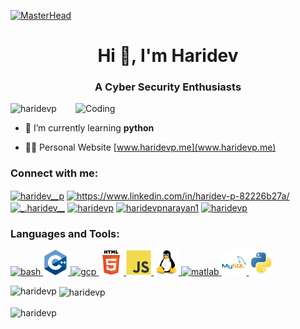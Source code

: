 [![MasterHead](https://www.charpeni.com/static/images/arrow-functions-in-class-properties-might-not-be-as-great-as-we-think/banner.gif)](https://haridevp.me)
<h1 align="center">Hi 👋, I'm Haridev</h1>
<h3 align="center">A Cyber Security Enthusiasts</h3>
<img align="right" alt="Coding" width="400" src="https://institute.careerguide.com/wp-content/uploads/2020/10/e426702edf874b181aced1e2fa5c6cde.gif">
<p align="left"> <img src="https://komarev.com/ghpvc/?username=haridevp&label=Profile%20views&color=0e75b6&style=flat" alt="haridevp" /> </p>

- 🌱 I’m currently learning **python**

- 👨‍💻 Personal Website [www.haridevp.me](www.haridevp.me)

<h3 align="left">Connect with me:</h3>
<p align="left">
<a href="https://twitter.com/haridev__p" target="blank"><img align="center" src="https://raw.githubusercontent.com/rahuldkjain/github-profile-readme-generator/master/src/images/icons/Social/twitter.svg" alt="haridev__p" height="30" width="40" /></a>
<a href="https://linkedin.com/in/https://www.linkedin.com/in/haridev-p-82226b27a/" target="blank"><img align="center" src="https://raw.githubusercontent.com/rahuldkjain/github-profile-readme-generator/master/src/images/icons/Social/linked-in-alt.svg" alt="https://www.linkedin.com/in/haridev-p-82226b27a/" height="30" width="40" /></a>
<a href="https://instagram.com/_.haridev__" target="blank"><img align="center" src="https://raw.githubusercontent.com/rahuldkjain/github-profile-readme-generator/master/src/images/icons/Social/instagram.svg" alt="_.haridev__" height="30" width="40" /></a>
<a href="https://www.codechef.com/users/haridevp" target="blank"><img align="center" src="https://cdn.jsdelivr.net/npm/simple-icons@3.1.0/icons/codechef.svg" alt="haridevp" height="30" width="40" /></a>
<a href="https://www.hackerrank.com/haridevpnarayan1" target="blank"><img align="center" src="https://raw.githubusercontent.com/rahuldkjain/github-profile-readme-generator/master/src/images/icons/Social/hackerrank.svg" alt="haridevpnarayan1" height="30" width="40" /></a>
<a href="https://discord.gg/haridevp" target="blank"><img align="center" src="https://raw.githubusercontent.com/rahuldkjain/github-profile-readme-generator/master/src/images/icons/Social/discord.svg" alt="haridevp" height="30" width="40" /></a>
</p>

<h3 align="left">Languages and Tools:</h3>
<p align="left"> <a href="https://www.gnu.org/software/bash/" target="_blank" rel="noreferrer"> <img src="https://www.vectorlogo.zone/logos/gnu_bash/gnu_bash-icon.svg" alt="bash" width="40" height="40"/> </a> <a href="https://www.w3schools.com/cpp/" target="_blank" rel="noreferrer"> <img src="https://raw.githubusercontent.com/devicons/devicon/master/icons/cplusplus/cplusplus-original.svg" alt="cplusplus" width="40" height="40"/> </a> <a href="https://cloud.google.com" target="_blank" rel="noreferrer"> <img src="https://www.vectorlogo.zone/logos/google_cloud/google_cloud-icon.svg" alt="gcp" width="40" height="40"/> </a> <a href="https://www.w3.org/html/" target="_blank" rel="noreferrer"> <img src="https://raw.githubusercontent.com/devicons/devicon/master/icons/html5/html5-original-wordmark.svg" alt="html5" width="40" height="40"/> </a> <a href="https://developer.mozilla.org/en-US/docs/Web/JavaScript" target="_blank" rel="noreferrer"> <img src="https://raw.githubusercontent.com/devicons/devicon/master/icons/javascript/javascript-original.svg" alt="javascript" width="40" height="40"/> </a> <a href="https://www.linux.org/" target="_blank" rel="noreferrer"> <img src="https://raw.githubusercontent.com/devicons/devicon/master/icons/linux/linux-original.svg" alt="linux" width="40" height="40"/> </a> <a href="https://www.mathworks.com/" target="_blank" rel="noreferrer"> <img src="https://upload.wikimedia.org/wikipedia/commons/2/21/Matlab_Logo.png" alt="matlab" width="40" height="40"/> </a> <a href="https://www.mysql.com/" target="_blank" rel="noreferrer"> <img src="https://raw.githubusercontent.com/devicons/devicon/master/icons/mysql/mysql-original-wordmark.svg" alt="mysql" width="40" height="40"/> </a> <a href="https://www.python.org" target="_blank" rel="noreferrer"> <img src="https://raw.githubusercontent.com/devicons/devicon/master/icons/python/python-original.svg" alt="python" width="40" height="40"/> </a> </p>

<p><img align="left" src="https://github-readme-stats.vercel.app/api/top-langs?username=haridevp&show_icons=true&locale=en&layout=compact" alt="haridevp" /></p>

<p>&nbsp;<img align="center" src="https://github-readme-stats.vercel.app/api?username=haridevp&show_icons=true&locale=en" alt="haridevp" /></p>

<p><img align="center" src="https://github-readme-streak-stats.herokuapp.com/?user=haridevp&" alt="haridevp" /></p>
